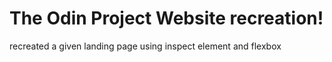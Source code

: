 # The Odin Project Website recreation!
<p>recreated a given landing page using inspect element and flexbox</p>

